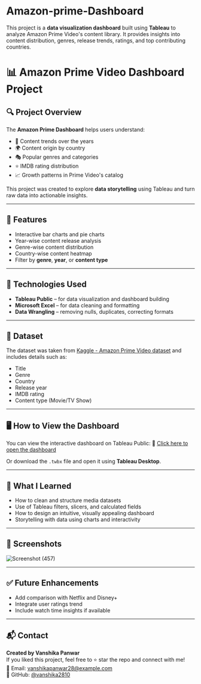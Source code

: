 # Amazon-prime-Dashboard
This project is a **data visualization dashboard** built using **Tableau** to analyze Amazon Prime Video's content library. It provides insights into content distribution, genres, release trends, ratings, and top contributing countries.
# 📊 Amazon Prime Video Dashboard Project
## 🔍 Project Overview

The **Amazon Prime Dashboard** helps users understand:

- 📅 Content trends over the years
- 🌍 Content origin by country
- 🎭 Popular genres and categories
- ⭐ IMDB rating distribution
- 📈 Growth patterns in Prime Video's catalog

This project was created to explore **data storytelling** using Tableau and turn raw data into actionable insights.

---

## 📌 Features

- Interactive bar charts and pie charts
- Year-wise content release analysis
- Genre-wise content distribution
- Country-wise content heatmap
- Filter by **genre**, **year**, or **content type**

---

## 🧰 Technologies Used

- **Tableau Public** – for data visualization and dashboard building
- **Microsoft Excel** – for data cleaning and formatting
- **Data Wrangling** – removing nulls, duplicates, correcting formats

---

## 📂 Dataset

The dataset was taken from [Kaggle - Amazon Prime Video dataset](https://www.kaggle.com/datasets) and includes details such as:
- Title
- Genre
- Country
- Release year
- IMDB rating
- Content type (Movie/TV Show)

---

## 🖥️ How to View the Dashboard

You can view the interactive dashboard on Tableau Public:
🔗 [Click here to open the dashboard](https://public.tableau.com/your-link)

Or download the `.twbx` file and open it using **Tableau Desktop**.

---

## 🧠 What I Learned

- How to clean and structure media datasets
- Use of Tableau filters, slicers, and calculated fields
- How to design an intuitive, visually appealing dashboard
- Storytelling with data using charts and interactivity

---

## 📌 Screenshots


![Screenshot (457)](https://github.com/user-attachments/assets/6e761bd8-e413-44d7-af02-ec2aa39b1785)

---

## ✅ Future Enhancements

- Add comparison with Netflix and Disney+
- Integrate user ratings trend
- Include watch time insights if available

---

## 📬 Contact

**Created by Vanshika Panwar**  
If you liked this project, feel free to ⭐ star the repo and connect with me!  
📧 Email: vanshikapanwar28@example.com  
🔗 GitHub: [@vanshika2810](https://github.com/vanshika2810)